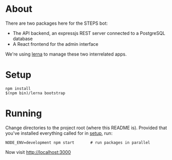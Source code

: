 # About

There are two packages here for the STEPS bot:

- The API backend, an expressjs REST server connected to a PostgreSQL database
- A React frontend for the admin interface

We're using [lerna](https://lernajs.io/) to manage these two interrelated apps.

# Setup

```
npm install
$(npm bin)/lerna bootstrap
```

# Running

Change directories to the project root (where this README is).
Provided that you've installed everything called for in [setup](#setup), run:

```
NODE_ENV=development npm start       # run packages in parallel
```

Now visit <http://localhost:3000>
